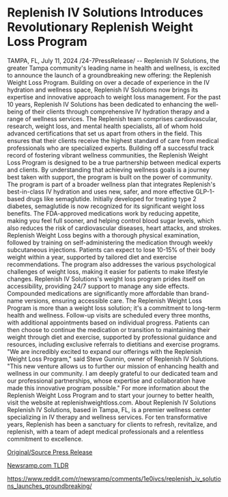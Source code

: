# Replenish IV Solutions Introduces Revolutionary Replenish Weight Loss Program

TAMPA, FL, July 11, 2024 /24-7PressRelease/ -- Replenish IV Solutions, the greater Tampa community's leading name in health and wellness, is excited to announce the launch of a groundbreaking new offering: the Replenish Weight Loss Program. Building on over a decade of experience in the IV hydration and wellness space, Replenish IV Solutions now brings its expertise and innovative approach to weight loss management.  For the past 10 years, Replenish IV Solutions has been dedicated to enhancing the well-being of their clients through comprehensive IV hydration therapy and a range of wellness services. The Replenish team comprises cardiovascular, research, weight loss, and mental health specialists, all of whom hold advanced certifications that set us apart from others in the field. This ensures that their clients receive the highest standard of care from medical professionals who are specialized experts.  Building off a successful track record of fostering vibrant wellness communities, the Replenish Weight Loss Program is designed to be a true partnership between medical experts and clients. By understanding that achieving wellness goals is a journey best taken with support, the program is built on the power of community.  The program is part of a broader wellness plan that integrates Replenish's best-in-class IV hydration and uses new, safer, and more effective GLP-1-based drugs like semaglutide. Initially developed for treating type 2 diabetes, semaglutide is now recognized for its significant weight loss benefits. The FDA-approved medications work by reducing appetite, making you feel full sooner, and helping control blood sugar levels, which also reduces the risk of cardiovascular diseases, heart attacks, and strokes.  Replenish Weight Loss begins with a thorough physical examination, followed by training on self-administering the medication through weekly subcutaneous injections. Patients can expect to lose 10-15% of their body weight within a year, supported by tailored diet and exercise recommendations. The program also addresses the various psychological challenges of weight loss, making it easier for patients to make lifestyle changes.  Replenish IV Solutions's weight loss program prides itself on accessibility, providing 24/7 support to manage any side effects. Compounded medications are significantly more affordable than brand-name versions, ensuring accessible care.  The Replenish Weight Loss Program is more than a weight loss solution; it's a commitment to long-term health and wellness. Follow-up visits are scheduled every three months, with additional appointments based on individual progress. Patients can then choose to continue the medication or transition to maintaining their weight through diet and exercise, supported by professional guidance and resources, including exclusive referrals to dietitians and exercise programs.  "We are incredibly excited to expand our offerings with the Replenish Weight Loss Program," said Steve Gunnin, owner of Replenish IV Solutions. "This new venture allows us to further our mission of enhancing health and wellness in our community. I am deeply grateful to our dedicated team and our professional partnerships, whose expertise and collaboration have made this innovative program possible."  For more information about the Replenish Weight Loss Program and to start your journey to better health, visit the website at replenishweightloss.com.  About Replenish IV Solutions Replenish IV Solutions, based in Tampa, FL, is a premier wellness center specializing in IV therapy and wellness services. For ten transformative years, Replenish has been a sanctuary for clients to refresh, revitalize, and replenish, with a team of adept medical professionals and a relentless commitment to excellence. 

[Original/Source Press Release](https://www.24-7pressrelease.com/press-release/512426/replenish-iv-solutions-introduces-revolutionary-replenish-weight-loss-program)
                    

[Newsramp.com TLDR](None) 

https://www.reddit.com/r/newsramp/comments/1e0ivcs/replenish_iv_solutions_launches_groundbreaking/